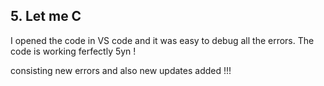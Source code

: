 ## 5. Let me C
I opened the code in VS code and it was easy to debug all the errors.
The code is working ferfectly 5yn !

consisting new errors
and also new updates added !!!
